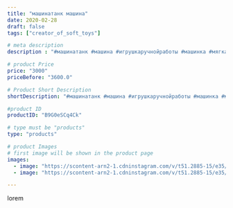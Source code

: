 ```yaml
---
title: "машинатанк машина"
date: 2020-02-28
draft: false
tags: ["creator_of_soft_toys"]

# meta description
description : "#машинатанк #машина #игрушкаручнойработы #машинка #мягкаяигрушка #мягкаямашинка #мягкаямашина #рисунок #игрушкапорисунку #порисунку #детскиерисунки #мягкаямашин"

# product Price
price: "3000"
priceBefore: "3600.0"

# Product Short Description
shortDescription: "#машинатанк #машина #игрушкаручнойработы #машинка #мягкаяигрушка #мягкаямашинка #мягкаямашина #рисунок #игрушкапорисунку #порисунку #детскиерисунки #мягкаямашинка #мягкаяигрушка #машинатанк #игрушкаизткани #машинкаизткани #рисункидетей"

#product ID
productID: "B9G0eSCq4Ck"

# type must be "products"
type: "products"

# product Images
# first image will be shown in the product page
images:
  - image: "https://scontent-arn2-1.cdninstagram.com/v/t51.2885-15/e35/84217669_242492190088867_1166521940805479403_n.jpg?tp=1&_nc_ht=scontent-arn2-1.cdninstagram.com&_nc_cat=107&_nc_ohc=OW7HEQYVDogAX8oFOzg&ccb=7-4&oh=659876a18c0777a9c27d4a58c394b718&oe=6085E4AD&_nc_sid=83d603&ig_cache_key=MjI1MzcxOTQzMzU1ODY5NTMwNA%3D%3D.2-ccb7-4"
  - image: "https://scontent-arn2-1.cdninstagram.com/v/t51.2885-15/e35/88197172_688115161998090_2229339152946571299_n.jpg?tp=1&_nc_ht=scontent-arn2-1.cdninstagram.com&_nc_cat=106&_nc_ohc=ZqKjmABkgWsAX9zmJum&ccb=7-4&oh=649f84259e904efc0439a27d90804fd0&oe=6085A0D9&_nc_sid=83d603&ig_cache_key=MjI1MzcxOTQzMzU3NTQ4OTczOQ%3D%3D.2-ccb7-4"

---
```

lorem
